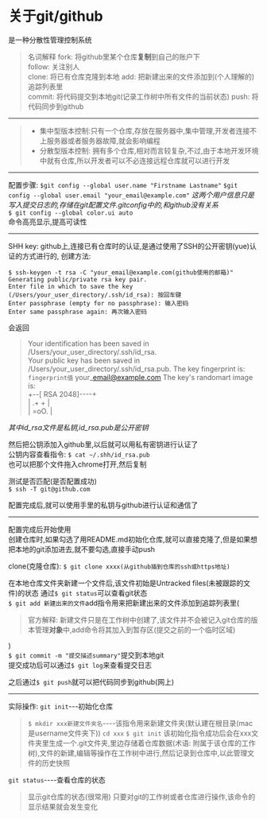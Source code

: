 # 关于git/github
是一种分散性管理控制系统

> 名词解释
fork: 将github里某个仓库**复制**到自己的账户下  
follow: 关注别人  
clone: 将已有仓库克隆到本地
add: 把新建出来的文件添加到(个人理解的)追踪列表里   
commit: 将代码提交到本地git(记录工作树中所有文件的当前状态)
push: 将代码同步到github


---
> - 集中型版本控制:只有一个仓库,存放在服务器中,集中管理,开发者连接不上服务器或者服务器故障,就会影响编程
> - 分散型版本控制: 拥有多个仓库,相对而言较复杂,不过,由于本地开发环境中就有仓库,所以开发者可以不必连接远程仓库就可以进行开发

---
配置步骤:
`$git config --global user.name "Firstname Lastname"`
`$git config --global user.email "your_email@example.com"`
*这两个用户信息只是写入提交日志的,存储在git配置文件.gitconfig中的,和github没有关系*  
`$ git config --global color.ui auto`  
 命令高亮显示,提高可读性
 
 ---
 SHH key:
 github上,连接已有仓库时的认证,是通过使用了SSH的公开密钥(yue)认证的方式进行的,
 创建方法: 
 
```shell
$ ssh-keygen -t rsa -C "your_email@example.com(github使用的邮箱)"   
Generating public/private rsa key pair.  Enter file in which to save the key  
(/Users/your_user_directory/.ssh/id_rsa): 按回车键  
Enter passphrase (empty for no passphrase): 输入密码  
Enter same passphrase again: 再次输入密码
```
会返回
> Your identification has been saved in /Users/your\_user\_directory/.ssh/id\_rsa.   
> Your public key has been saved in /Users/your\_user\_directory/.ssh/id\_rsa.pub. The key fingerprint is:  `fingerprint值` your\_email@example.com   The key's randomart image is:  
> +--[ RSA 2048]----+   
> |      .+ +       |   
> | =oO. |*其中id\_rsa文件是私钥,id\_rsa.pub是公开密钥*

然后把公钥添加入github里,以后就可以用私有密钥进行认证了  
公钥内容查看指令: 
`$ cat ~/.shh/id_rsa.pub`  
也可以把那个文件拖入chrome打开,然后复制

测试是否匹配(是否配置成功)  
`$ ssh -T git@github.com`

配置完成后,就可以使用手里的私钥与github进行认证和通信了

---
配置完成后开始使用  
创建仓库时,如果勾选了用README.md初始化仓库,就可以直接克隆了,但是如果想把本地的git添加进去,就不要勾选,直接手动push

clone(克隆仓库):
`$ git clone xxxx(从github插到仓库的ssh或https地址)`

在本地仓库文件夹新建一个文件后,该文件初始是Untracked files(未被跟踪的文件)的状态
通过`$ git status`可以查看git状态  
`$ git add 新建出来的文件`add指令用来把新建出来的文件添加到追踪列表里(
> 	官方解释: 新建文件只是在工作树中创建了,该文件并不会被记入git仓库的版本管理**对象**中,add命令将其加入到暂存区(提交之前的一个临时区域)

)   
`$ git commit -m "提交描述summary"`提交到本地git   
提交成功后可以通过`$ git log`来查看提交日志

之后通过`$ git push`就可以把代码同步到github(网上)

----
实际操作: 
`git init`---初始化仓库
> `$ mkdir xxx新建文件夹名`----该指令用来新建文件夹(默认建在根目录(mac是username文件夹下))
> `cd xxx`
> `$ git init`
> 该初始化指令成功后会在xxx文件夹里生成一个.git文件夹,里边存储着仓库数据(术语: 附属于该仓库的工作树),文件的新建,编辑等操作在工作树中进行,然后记录到仓库中,以此管理文件的历史快照


`git status`----查看仓库的状态
> 显示git仓库的状态(很常用)
> 只要对git的工作树或者仓库进行操作,该命令的显示结果就会发生变化
> 